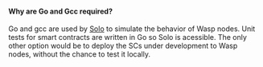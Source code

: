 #### Why are Go and Gcc required?
Go and gcc are used by [Solo](https://github.com/iotaledger/wasp/tree/develop/packages/solo) to simulate the behavior of Wasp nodes. Unit tests for smart contracts are written in Go so Solo is acessible. The only other option would be to deploy the SCs under development to Wasp nodes, without the chance to test it locally.
